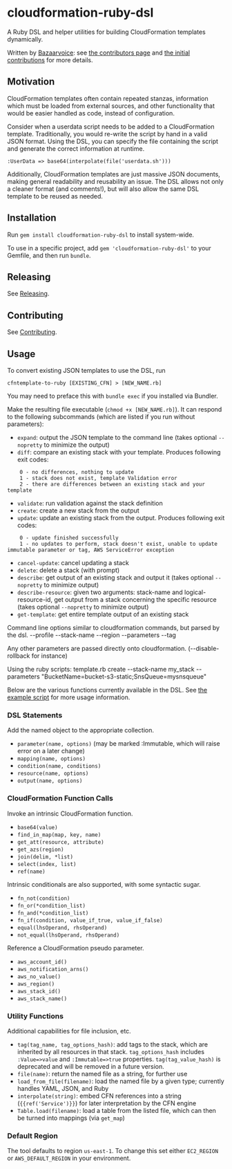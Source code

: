 # cloudformation-ruby-dsl

A Ruby DSL and helper utilities for building CloudFormation templates dynamically.

Written by [Bazaarvoice](http://www.bazaarvoice.com): see [the contributors page](https://github.com/bazaarvoice/cloudformation-ruby-dsl/graphs/contributors) and [the initial contributions](https://github.com/bazaarvoice/cloudformation-ruby-dsl/blob/master/initial_contributions.md) for more details.

## Motivation

CloudFormation templates often contain repeated stanzas, information which must be loaded from external sources, and other functionality that would be easier handled as code, instead of configuration.

Consider when a userdata script needs to be added to a CloudFormation template. Traditionally, you would re-write the script by hand in a valid JSON format. Using the DSL, you can specify the file containing the script and generate the correct information at runtime.

    :UserData => base64(interpolate(file('userdata.sh')))

Additionally, CloudFormation templates are just massive JSON documents, making general readability and reusability an issue. The DSL allows not only a cleaner format (and comments!), but will also allow the same DSL template to be reused as needed.

## Installation

Run `gem install cloudformation-ruby-dsl` to install system-wide.

To use in a specific project, add `gem 'cloudformation-ruby-dsl'` to your Gemfile, and then run `bundle`.

## Releasing

See [Releasing](docs/Releasing.md).

## Contributing

See [Contributing](docs/Contributing.md).

## Usage

To convert existing JSON templates to use the DSL, run

    cfntemplate-to-ruby [EXISTING_CFN] > [NEW_NAME.rb]

You may need to preface this with `bundle exec` if you installed via Bundler.

Make the resulting file executable (`chmod +x [NEW_NAME.rb]`). It can respond to the following subcommands (which are listed if you run without parameters):
- `expand`: output the JSON template to the command line (takes optional `--nopretty` to minimize the output)
- `diff`: compare an existing stack with your template. Produces following exit codes:
```
    0 - no differences, nothing to update
    1 - stack does not exist, template Validation error
    2 - there are differences between an existing stack and your template
```
- `validate`: run validation against the stack definition
- `create`: create a new stack from the output
- `update`: update an existing stack from the output. Produces following exit codes:
```
    0 - update finished successfully
    1 - no updates to perform, stack doesn't exist, unable to update immutable parameter or tag, AWS ServiceError exception
```
- `cancel-update`: cancel updating a stack
- `delete`: delete a stack (with prompt)
- `describe`: get output of an existing stack and output it (takes optional `--nopretty` to minimize output)
- `describe-resource`: given two arguments: stack-name and logical-resource-id, get output from a stack concerning the specific resource (takes optional `--nopretty` to minimize output)
- `get-template`: get entire template output of an existing stack

Command line options similar to cloudformation commands, but parsed by the dsl.
 --profile --stack-name --region --parameters --tag  

Any other parameters are passed directly onto cloudformation. (--disable-rollback for instance)

Using the ruby scripts:
template.rb create --stack-name my_stack --parameters "BucketName=bucket-s3-static;SnsQueue=mysnsqueue"

Below are the various functions currently available in the DSL. See [the example script](examples/cloudformation-ruby-script.rb) for more usage information.

### DSL Statements

Add the named object to the appropriate collection.
- `parameter(name, options)` (may be marked :Immutable, which will raise error on a later change)
- `mapping(name, options)`
- `condition(name, conditions)`
- `resource(name, options)`
- `output(name, options)`

### CloudFormation Function Calls

Invoke an intrinsic CloudFormation function.
- `base64(value)`
- `find_in_map(map, key, name)`
- `get_att(resource, attribute)`
- `get_azs(region)`
- `join(delim, *list)`
- `select(index, list)`
- `ref(name)`

Intrinsic conditionals are also supported, with some syntactic sugar.
- `fn_not(condition)`
- `fn_or(*condition_list)`
- `fn_and(*condition_list)`
- `fn_if(condition, value_if_true, value_if_false)`
- `equal(lhsOperand, rhsOperand)`
- `not_equal(lhsOperand, rhsOperand)`

Reference a CloudFormation pseudo parameter.
- `aws_account_id()`
- `aws_notification_arns()`
- `aws_no_value()`
- `aws_region()`
- `aws_stack_id()`
- `aws_stack_name()`

### Utility Functions

Additional capabilities for file inclusion, etc.
- `tag(tag_name, tag_options_hash)`: add tags to the stack, which are inherited by all resources in that stack. `tag_options_hash` includes `:Value=>value` and `:Immutable=>true` properties. `tag(tag_value_hash)` is deprecated and will be removed in a future version.
- `file(name)`: return the named file as a string, for further use
- `load_from_file(filename)`: load the named file by a given type; currently handles YAML, JSON, and Ruby
- `interpolate(string)`: embed CFN references into a string (`{{ref('Service')}}`) for later interpretation by the CFN engine
- `Table.load(filename)`: load a table from the listed file, which can then be turned into mappings (via `get_map`)

### Default Region

The tool defaults to region `us-east-1`. To change this set either `EC2_REGION` or `AWS_DEFAULT_REGION` in your environment.
